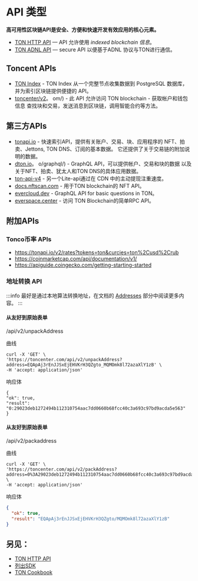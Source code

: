 # API 类型

**高可用性区块链API是安全、方便和快速开发有效应用的核心元素。**

- [TON HTTP API](/develop/dapps/apis/toncenter) — API 允许使用 _indexed blockchain 信息_。
- [TON ADNL API](/develop/dapps/apis/adnl) — secure API 以便基于ADNL 协议与TON进行通信。

## Toncent APIs

- [TON Index](https://toncenter.com/api/v3/) - TON Index 从一个完整节点收集数据到 PostgreSQL 数据库，并为索引区块链提供便捷的 API。
- [toncenter/v2](https://toncenter)。 om/) - 此 API 允许访问 TON blockchain - 获取帐户和钱包信息 查找块和交易，发送消息到区块链，调用智能合约等方法。

## 第三方APIs

- [tonapi.io](https://docs.tonconsole.com/tonapi/api-v2) - 快速索引API，提供有关账户、交易、块、应用程序的 NFT、拍卖、Jettons, TON DNS、订阅的基本数据。 它还提供了关于交易链的附加说明的数据。
- [dton.io](https://dton)。 o/graphql/) - GraphQL API，可以提供帐户、交易和块的数据 以及关于NFT、拍卖、犹太人和TON DNS的具体应用数据。
- [ton-api-v4](https://mainnet-v4.tonhubapi.com) - 另一个Lite-api通过在 CDN 中的主动提现注重速度。
- [docs.nftscan.com](https://docs.nftscan.com/reference/ton/model/asset-modell) - 用于TON blockchain的 NFT API。
- [evercloud.dev](https://ton-mainnet.evercloud.dev/graphql) - GraphQL API for basic questions in TON。
- [everspace.center](https://everspace.center/toncoin) - 访问 TON Blockchain的简单RPC API。

## 附加APIs

### Tonco币率 APIs

- https://tonapi.io/v2/rates?tokens=ton&curcies=ton%2Cusd%2Crub
- https://coinmarketcap.com/api/documentation/v1/
- https://apiguide.coingecko.com/getting-starting-started

### 地址转换 API

:::info
最好是通过本地算法转换地址，在文档的 [Addresses](/learn/overviews/addresses) 部分中阅读更多内容。
:::

#### 从友好到原始表单

/api/v2/unpackAddress

曲线

```curl
curl -X 'GET' \
'https://toncenter.com/api/v2/unpackAddress?address=EQApAj3rEnJJSxEjEHVKrH3QZgto_MQMOmk8l72azaXlY1zB' \
-H 'accept: application/json'
```

响应体

```curl
{
"ok": true,
"result": "0:29023deb1272494b112310754aac7dd0660b68fcc40c3a693c97bd9acda5e563"
}
```

#### 从友好到原始表单

/api/v2/packaddress

曲线

```curl
curl -X 'GET' \
'https://toncenter.com/api/v2/packAddress?address=0%3A29023deb1272494b112310754aac7dd0660b68fcc40c3a693c97bd9acda5e563' \
-H 'accept: application/json'
```

响应体

```json
{
  "ok": true,
  "result": "EQApAj3rEnJJSxEjEHVKrH3QZgto/MQMOmk8l72azaXlY1zB"
}
```

## 另见：

- [TON HTTP API](/develop/dapps/apis/toncenter)
- [列出SDK](/develop/dapps/apis/sdk)
- [TON Cookbook](/develop/dapps/cookbook)
